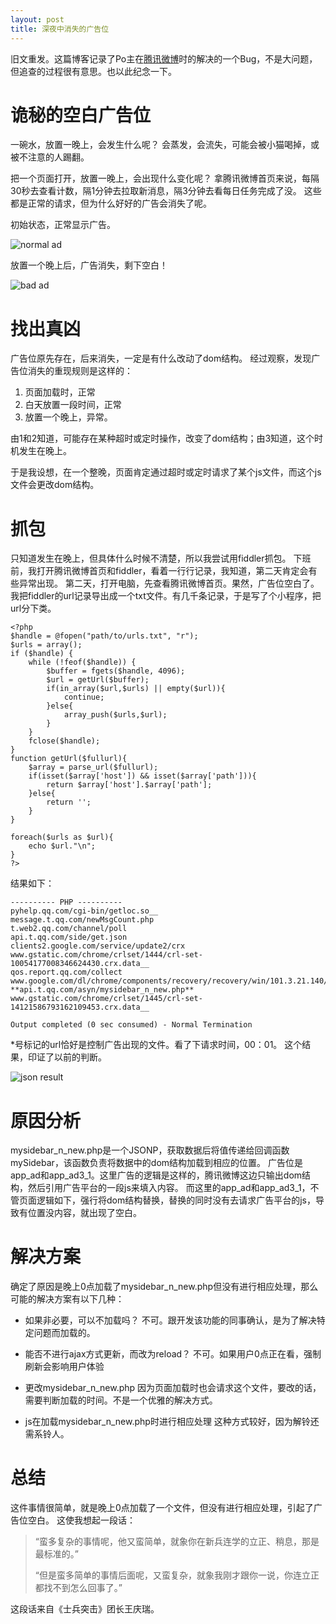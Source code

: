 ```yaml
---
layout: post
title: 深夜中消失的广告位
---
```

旧文重发。这篇博客记录了Po主在[腾讯微博](http://t.qq.com "腾讯微博")时的解决的一个Bug，不是大问题，但追查的过程很有意思。也以此纪念一下。

# 诡秘的空白广告位 #
一碗水，放置一晚上，会发生什么呢？
会蒸发，会流失，可能会被小猫喝掉，或被不注意的人踢翻。

把一个页面打开，放置一晚上，会出现什么变化呢？
拿腾讯微博首页来说，每隔30秒去查看计数，隔1分钟去拉取新消息，隔3分钟去看每日任务完成了没。
这些都是正常的请求，但为什么好好的广告会消失了呢。

初始状态，正常显示广告。

![normal ad](http://spetacular.github.io/images/2015-04-10/normal-ad.png)

放置一个晚上后，广告消失，剩下空白！
 
![bad ad](http://spetacular.github.io/images/2015-04-10/bad-ad.png)

# 找出真凶 #
广告位原先存在，后来消失，一定是有什么改动了dom结构。
经过观察，发现广告位消失的重现规则是这样的：

1.	页面加载时，正常
2.	白天放置一段时间，正常
3.	放置一个晚上，异常。

由1和2知道，可能存在某种超时或定时操作，改变了dom结构；由3知道，这个时机发生在晚上。

于是我设想，在一个整晚，页面肯定通过超时或定时请求了某个js文件，而这个js文件会更改dom结构。

# 抓包 #
只知道发生在晚上，但具体什么时候不清楚，所以我尝试用fiddler抓包。
下班前，我打开腾讯微博首页和fiddler，看着一行行记录，我知道，第二天肯定会有些异常出现。
第二天，打开电脑，先查看腾讯微博首页。果然，广告位空白了。
我把fiddler的url记录导出成一个txt文件。有几千条记录，于是写了个小程序，把url分下类。

	<?php
	$handle = @fopen("path/to/urls.txt", "r");
	$urls = array();
	if ($handle) {
	    while (!feof($handle)) {
	        $buffer = fgets($handle, 4096);		
			$url = getUrl($buffer);
			if(in_array($url,$urls) || empty($url)){
				continue;
			}else{
				array_push($urls,$url);
			}
	    }
	    fclose($handle);
	}
	function getUrl($fullurl){
		$array = parse_url($fullurl);
		if(isset($array['host']) && isset($array['path'])){		
			return $array['host'].$array['path'];
		}else{
			return '';
		}
	}
	
	foreach($urls as $url){
		echo $url."\n";
	}
	?>

结果如下：

	---------- PHP ----------
	pyhelp.qq.com/cgi-bin/getloc.so__
	message.t.qq.com/newMsgCount.php
	t.web2.qq.com/channel/poll
	api.t.qq.com/side/get.json
	clients2.google.com/service/update2/crx
	www.gstatic.com/chrome/crlset/1444/crl-set-10054177008346624430.crx.data__
	qos.report.qq.com/collect
	www.google.com/dl/chrome/components/recovery/recovery/win/101.3.21.140/install.crx__
	**api.t.qq.com/asyn/mysidebar_n_new.php**
	www.gstatic.com/chrome/crlset/1445/crl-set-14121586793162109453.crx.data__
	
	Output completed (0 sec consumed) - Normal Termination

*号标记的url恰好是控制广告出现的文件。看了下请求时间，00：01。
这个结果，印证了以前的判断。
 
![json result](http://spetacular.github.io/images/2015-04-10/json-result.png)

# 原因分析 #
mysidebar_n_new.php是一个JSONP，获取数据后将值传递给回调函数mySidebar，该函数负责将数据中的dom结构加载到相应的位置。
广告位是app_ad和app_ad3_1。这里广告的逻辑是这样的，腾讯微博这边只输出dom结构，然后引用广告平台的一段js来填入内容。
而这里的app_ad和app_ad3_1，不管页面逻辑如下，强行将dom结构替换，替换的同时没有去请求广告平台的js，导致有位置没内容，就出现了空白。

# 解决方案 #
确定了原因是晚上0点加载了mysidebar_n_new.php但没有进行相应处理，那么可能的解决方案有以下几种：

- 如果非必要，可以不加载吗？
不可。跟开发该功能的同事确认，是为了解决特定问题而加载的。


- 能否不进行ajax方式更新，而改为reload？
不可。如果用户0点正在看，强制刷新会影响用户体验


- 更改mysidebar_n_new.php
因为页面加载时也会请求这个文件，要改的话，需要判断加载的时间。不是一个优雅的解决方式。


- js在加载mysidebar_n_new.php时进行相应处理
这种方式较好，因为解铃还需系铃人。

# 总结 #
这件事情很简单，就是晚上0点加载了一个文件，但没有进行相应处理，引起了广告位空白。
这使我想起一段话：


> “蛮多复杂的事情呢，他又蛮简单，就象你在新兵连学的立正、稍息，那是最标准的。”
> 
> “但是蛮多简单的事情后面呢，又蛮复杂，就象我刚才跟你一说，你连立正都找不到怎么回事了。”


这段话来自《士兵突击》团长王庆瑞。
